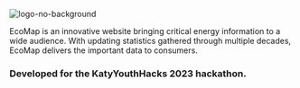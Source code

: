 ![logo-no-background](https://github.com/Tabadia/EcoMap/assets/77317793/a8e304ca-62c5-42bc-a371-e7032574b4f0)

EcoMap is an innovative website bringing critical energy information to a wide audience. With updating statistics gathered through multiple decades, EcoMap delivers the important data to consumers. 

### Developed for the KatyYouthHacks 2023 hackathon.
